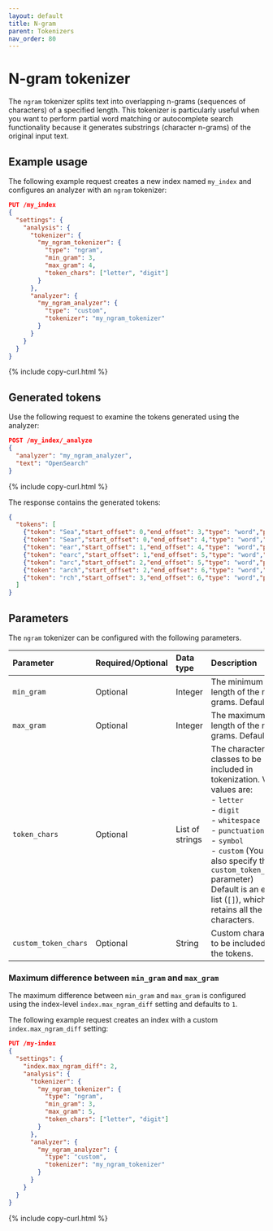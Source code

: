 ```yaml
---
layout: default
title: N-gram
parent: Tokenizers
nav_order: 80
---
```


# N-gram tokenizer

The `ngram` tokenizer splits text into overlapping n-grams (sequences of characters) of a specified length. This tokenizer is particularly useful when you want to perform partial word matching or autocomplete search functionality because it generates substrings (character n-grams) of the original input text.

## Example usage

The following example request creates a new index named `my_index` and configures an analyzer with an `ngram` tokenizer:

```json
PUT /my_index
{
  "settings": {
    "analysis": {
      "tokenizer": {
        "my_ngram_tokenizer": {
          "type": "ngram",
          "min_gram": 3,
          "max_gram": 4,
          "token_chars": ["letter", "digit"]
        }
      },
      "analyzer": {
        "my_ngram_analyzer": {
          "type": "custom",
          "tokenizer": "my_ngram_tokenizer"
        }
      }
    }
  }
}
```
{% include copy-curl.html %}

## Generated tokens

Use the following request to examine the tokens generated using the analyzer:

```json
POST /my_index/_analyze
{
  "analyzer": "my_ngram_analyzer",
  "text": "OpenSearch"
}
```
{% include copy-curl.html %}

The response contains the generated tokens:

```json
{
  "tokens": [
    {"token": "Sea","start_offset": 0,"end_offset": 3,"type": "word","position": 0},
    {"token": "Sear","start_offset": 0,"end_offset": 4,"type": "word","position": 1},
    {"token": "ear","start_offset": 1,"end_offset": 4,"type": "word","position": 2},
    {"token": "earc","start_offset": 1,"end_offset": 5,"type": "word","position": 3},
    {"token": "arc","start_offset": 2,"end_offset": 5,"type": "word","position": 4},
    {"token": "arch","start_offset": 2,"end_offset": 6,"type": "word","position": 5},
    {"token": "rch","start_offset": 3,"end_offset": 6,"type": "word","position": 6}
  ]
}
```

## Parameters

The `ngram` tokenizer can be configured with the following parameters.

Parameter | Required/Optional | Data type | Description
:--- | :--- | :--- | :--- 
`min_gram` | Optional | Integer | The minimum length of the n-grams. Default is `1`.
`max_gram` | Optional | Integer | The maximum length of the n-grams. Default is `2`.
`token_chars` | Optional | List of strings | The character classes to be included in tokenization. Valid values are:<br>- `letter`<br>- `digit`<br>- `whitespace`<br>- `punctuation`<br>- `symbol`<br>- `custom` (You must also specify the `custom_token_chars` parameter)<br>Default is an empty list (`[]`), which retains all the characters.
`custom_token_chars` | Optional | String | Custom characters to be included in the tokens.

### Maximum difference between `min_gram` and `max_gram`

The maximum difference between `min_gram` and `max_gram` is configured using the index-level `index.max_ngram_diff` setting and defaults to `1`.

The following example request creates an index with a custom `index.max_ngram_diff` setting: 

```json
PUT /my-index
{
  "settings": {
    "index.max_ngram_diff": 2, 
    "analysis": {
      "tokenizer": {
        "my_ngram_tokenizer": {
          "type": "ngram",
          "min_gram": 3,
          "max_gram": 5,
          "token_chars": ["letter", "digit"]
        }
      },
      "analyzer": {
        "my_ngram_analyzer": {
          "type": "custom",
          "tokenizer": "my_ngram_tokenizer"
        }
      }
    }
  }
}
```
{% include copy-curl.html %}
